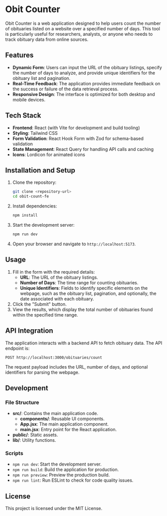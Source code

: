 # Obit Counter

Obit Counter is a web application designed to help users count the number of obituaries listed on a website over a specified number of days. This tool is particularly useful for researchers, analysts, or anyone who needs to track obituary data from online sources.

## Features

- **Dynamic Form**: Users can input the URL of the obituary listings, specify the number of days to analyze, and provide unique identifiers for the obituary list and pagination.
- **Real-Time Feedback**: The application provides immediate feedback on the success or failure of the data retrieval process.
- **Responsive Design**: The interface is optimized for both desktop and mobile devices.

## Tech Stack

- **Frontend**: React (with Vite for development and build tooling)
- **Styling**: Tailwind CSS
- **Form Validation**: React Hook Form with Zod for schema-based validation
- **State Management**: React Query for handling API calls and caching
- **Icons**: Lordicon for animated icons

## Installation and Setup

1. Clone the repository:
   ```bash
   git clone <repository-url>
   cd obit-count-fe
   ```

2. Install dependencies:
   ```bash
   npm install
   ```

3. Start the development server:
   ```bash
   npm run dev
   ```

4. Open your browser and navigate to `http://localhost:5173`.

## Usage

1. Fill in the form with the required details:
   - **URL**: The URL of the obituary listings.
   - **Number of Days**: The time range for counting obituaries.
   - **Unique Identifiers**: Fields to identify specific elements on the webpage, such as the obituary list, pagination, and optionally, the date associated with each obituary.
2. Click the "Submit" button.
3. View the results, which display the total number of obituaries found within the specified time range.

## API Integration

The application interacts with a backend API to fetch obituary data. The API endpoint is:
```
POST http://localhost:3000/obituaries/count
```
The request payload includes the URL, number of days, and optional identifiers for parsing the webpage.

## Development

### File Structure

- **src/**: Contains the main application code.
  - **components/**: Reusable UI components.
  - **App.jsx**: The main application component.
  - **main.jsx**: Entry point for the React application.
- **public/**: Static assets.
- **lib/**: Utility functions.

### Scripts

- `npm run dev`: Start the development server.
- `npm run build`: Build the application for production.
- `npm run preview`: Preview the production build.
- `npm run lint`: Run ESLint to check for code quality issues.

## License

This project is licensed under the MIT License.
